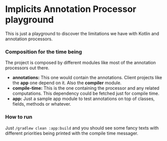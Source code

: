 # Implicits Annotation Processor playground
This is just a playground to discover the limitations we have with Kotlin and annotation processors.

### Composition for the time being

The project is composed by different modules like most of the annotation processors out there.
* **annotations:** This one would contain the annotations. Client projects like the **app** one depend on it. Also the
**compiler** module.
* **compile-time:** This is the one containing the processor and any related computations. This dependency could be
fetched just for compile time.
* **app:** Just a sample app module to test annotations on top of classes, fields, methods or whatever.

### How to run

Just `/gradlew clean :app:build` and you should see some fancy texts with different priorities being printed with the
compile time messager.
